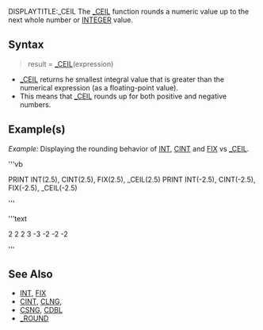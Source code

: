 DISPLAYTITLE:_CEIL
The [_CEIL](_CEIL) function rounds a numeric value up to the next whole number or [INTEGER](INTEGER) value. 


## Syntax

>  result = [_CEIL](_CEIL)(expression)


* [_CEIL](_CEIL) returns he smallest integral value that is greater than the numerical expression (as a floating-point value).
* This means that [_CEIL](_CEIL) rounds up for both positive and negative numbers.


## Example(s)

*Example:* Displaying the rounding behavior of [INT](INT), [CINT](CINT) and [FIX](FIX) vs [_CEIL](_CEIL).

'''vb

PRINT INT(2.5), CINT(2.5), FIX(2.5), _CEIL(2.5)
PRINT INT(-2.5), CINT(-2.5), FIX(-2.5), _CEIL(-2.5)

'''

'''text

 2        2         2         3
-3       -2        -2        -2

'''



## See Also

* [INT](INT), [FIX](FIX)
* [CINT](CINT), [CLNG](CLNG), 
* [CSNG](CSNG), [CDBL](CDBL)
* [_ROUND](_ROUND)




